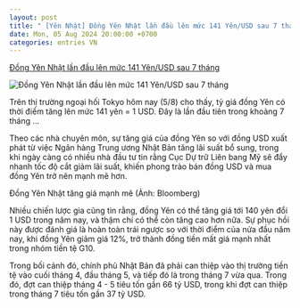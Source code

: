 ```yaml
---
layout: post
title: " [Yên Nhật] Đồng Yên Nhật lần đầu lên mức 141 Yên/USD sau 7 tháng"
date: Mon, 05 Aug 2024 20:00:00 +0700
categories: entries VN
---
```

[Đồng Yên Nhật lần đầu lên mức 141 Yên/USD sau 7 tháng](https://vov.vn/thi-truong/dong-yen-nhat-lan-dau-len-muc-141-yenusd-sau-7-thang-post1112416.vov)

![Đồng Yên Nhật lần đầu lên mức 141 Yên/USD sau 7 tháng](https://vov-media.emitech.vn/sites/default/files/styles/og_image/public/2024-08/yen_20240805144105.jpg?v=1722867035)

Trên thị trường ngoại hối Tokyo hôm nay (5/8) cho thấy, tỷ giá đồng Yên có thời điểm tăng lên mức 141 yên = 1 USD. Đây là lần đầu tiên trong khoảng 7 tháng ...

Theo các nhà chuyên môn, sự tăng giá của đồng Yên so với đồng USD xuất phát từ việc Ngân hàng Trung ương Nhật Bản tăng lãi suất bổ sung, trong khi ngày càng có nhiều nhà đầu tư tin rằng Cục Dự trữ Liên bang Mỹ sẽ đẩy nhanh tốc độ cắt giảm lãi suất, khiến phong trào bán đồng USD và mua đồng Yên trở nên mạnh mẽ hơn.

Đồng Yên Nhật tăng giá mạnh mẽ (Ảnh: Bloomberg)

Nhiều chiến lược gia cũng tin rằng, đồng Yên có thể tăng giá tới 140 yên đổi 1 USD trong năm nay, và thậm chí có thể còn tăng cao hơn nữa. Sự phục hồi này được đánh giá là hoàn toàn trái ngược so với thời điểm của nửa đầu năm nay, khi đồng Yên giảm giá 12%, trở thành đồng tiền mất giá mạnh nhất trong nhóm tiền tệ G10.

Trong bối cảnh đó, chính phủ Nhật Bản đã phải can thiệp vào thị trường tiền tệ vào cuối tháng 4, đầu tháng 5, và tiếp đó là trong tháng 7 vừa qua. Trong đó, đợt can thiệp tháng 4 - 5 tiêu tốn gần 66 tỷ USD, trong khi đợt can thiệp trong tháng 7 tiêu tốn gần 37 tỷ USD.

